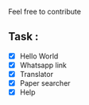 Feel free to contribute
## Task : 
- [x] Hello World
- [x] Whatsapp link
- [x] Translator
- [x] Paper searcher
- [x] Help
